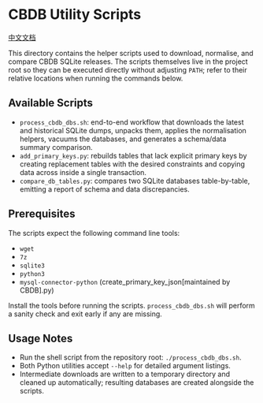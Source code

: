 # CBDB Utility Scripts

[中文文档](./README.zh.md)

This directory contains the helper scripts used to download, normalise, and compare CBDB SQLite releases. The scripts themselves live in the project root so they can be executed directly without adjusting `PATH`; refer to their relative locations when running the commands below.

## Available Scripts

- `process_cbdb_dbs.sh`: end-to-end workflow that downloads the latest and historical SQLite dumps, unpacks them, applies the normalisation helpers, vacuums the databases, and generates a schema/data summary comparison.
- `add_primary_keys.py`: rebuilds tables that lack explicit primary keys by creating replacement tables with the desired constraints and copying data across inside a single transaction.
- `compare_db_tables.py`: compares two SQLite databases table-by-table, emitting a report of schema and data discrepancies.

## Prerequisites

The scripts expect the following command line tools:

- `wget`
- `7z`
- `sqlite3`
- `python3`
- `mysql-connector-python` (create_primary_key_json[maintained by CBDB].py)

Install the tools before running the scripts. `process_cbdb_dbs.sh` will perform a sanity check and exit early if any are missing.

## Usage Notes

- Run the shell script from the repository root: `./process_cbdb_dbs.sh`.
- Both Python utilities accept `--help` for detailed argument listings.
- Intermediate downloads are written to a temporary directory and cleaned up automatically; resulting databases are created alongside the scripts.
